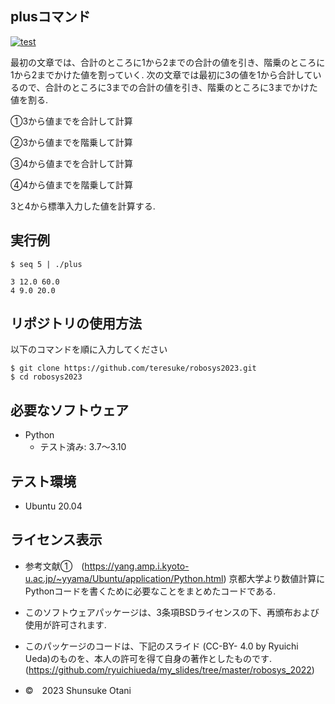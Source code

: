 ## plusコマンド

[![test](https://github.com/teresuke/robosys2023/actions/workflows/test.yml/badge.svg)](https://github.com/teresuke/robosys2023/actions/workflows/test.yml)


最初の文章では、合計のところに1から2までの合計の値を引き、階乗のところに1から2までかけた値を割っていく.
次の文章では最初に3の値を1から合計しているので、合計のところに3までの合計の値を引き、階乗のところに3までかけた値を割る.

➀3から値までを合計して計算

➁3から値までを階乗して計算

➂4から値までを合計して計算

④4から値までを階乗して計算

3と4から標準入力した値を計算する.




## 実行例

```
$ seq 5 | ./plus

3 12.0 60.0
4 9.0 20.0
```

## リポジトリの使用方法

以下のコマンドを順に入力してください

```
$ git clone https://github.com/teresuke/robosys2023.git
$ cd robosys2023
```

## 必要なソフトウェア
* Python
  * テスト済み: 3.7～3.10

## テスト環境
* Ubuntu 20.04


## ライセンス表示

* 参考文献➀　(https://yang.amp.i.kyoto-u.ac.jp/~yyama/Ubuntu/application/Python.html)
京都大学より数値計算にPythonコードを書くために必要なことをまとめたコードである. 

* このソフトウェアパッケージは、3条項BSDライセンスの下、再頒布および使用が許可されます.
* このパッケージのコードは、下記のスライド (CC-BY- 4.0 by Ryuichi Ueda)のものを、本人の許可を得て自身の著作としたものです.
         (https://github.com/ryuichiueda/my_slides/tree/master/robosys_2022)
* ©　2023 Shunsuke Otani

